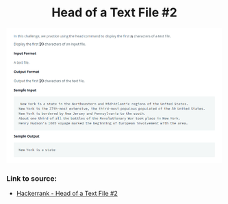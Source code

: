 <h1 align="center">Head of a Text File #2</h1>

![alt text](https://github.com/matthew01lokiet/Github-repos-images/blob/main/Other/Bash/head_of_a_text_file_%232.png)

### Link to source: 
- <a href="https://www.hackerrank.com/challenges/text-processing-head-2/problem">Hackerrank - Head of a Text File #2</a>

